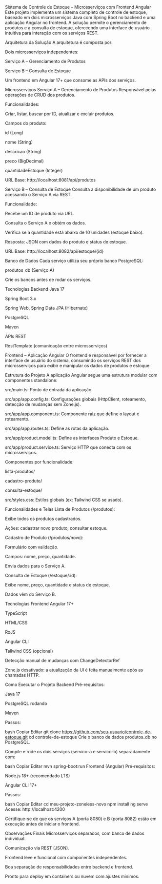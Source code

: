  Sistema de Controle de Estoque – Microsserviços com Frontend Angular
Este projeto implementa um sistema completo de controle de estoque, baseado em dois microsserviços Java com Spring Boot no backend e uma aplicação Angular no frontend. A solução permite o gerenciamento de produtos e a consulta de estoque, oferecendo uma interface de usuário intuitiva para interação com os serviços REST.

 Arquitetura da Solução
A arquitetura é composta por:

 Dois microsserviços independentes:

Serviço A – Gerenciamento de Produtos

Serviço B – Consulta de Estoque

 Um frontend em Angular 17+ que consome as APIs dos serviços.

Microsserviços
 Serviço A – Gerenciamento de Produtos
Responsável pelas operações de CRUD dos produtos.

Funcionalidades:

Criar, listar, buscar por ID, atualizar e excluir produtos.

Campos do produto:

id (Long)

nome (String)

descricao (String)

preco (BigDecimal)

quantidadeEstoque (Integer)

URL Base: http://localhost:8081/api/produtos

 Serviço B – Consulta de Estoque
Consulta a disponibilidade de um produto acessando o Serviço A via REST.

Funcionalidade:

Recebe um ID de produto via URL.

Consulta o Serviço A e obtém os dados.

Verifica se a quantidade está abaixo de 10 unidades (estoque baixo).

Resposta: JSON com dados do produto e status de estoque.

URL Base: http://localhost:8082/api/estoque/{id}

 Banco de Dados
Cada serviço utiliza seu próprio banco PostgreSQL:

produtos_db (Serviço A)

 Crie os bancos antes de rodar os serviços.

 Tecnologias Backend
Java 17

Spring Boot 3.x

Spring Web, Spring Data JPA (Hibernate)

PostgreSQL

Maven

APIs REST

RestTemplate (comunicação entre microsserviços)

Frontend – Aplicação Angular
O frontend é responsável por fornecer a interface de usuário do sistema, consumindo os serviços REST dos microsserviços para exibir e manipular os dados de produtos e estoque.

 Estrutura do Projeto
A aplicação Angular segue uma estrutura modular com componentes standalone:

src/main.ts: Ponto de entrada da aplicação.

src/app/app.config.ts: Configurações globais (HttpClient, roteamento, detecção de mudanças sem Zone.js).

src/app/app.component.ts: Componente raiz que define o layout e roteamento.

src/app/app.routes.ts: Define as rotas da aplicação.

src/app/product.model.ts: Define as interfaces Produto e Estoque.

src/app/product.service.ts: Serviço HTTP que conecta com os microsserviços.

Componentes por funcionalidade:

lista-produtos/

cadastro-produto/

consulta-estoque/

src/styles.css: Estilos globais (ex: Tailwind CSS se usado).

 Funcionalidades e Telas
 Lista de Produtos (/produtos):

Exibe todos os produtos cadastrados.

Ações: cadastrar novo produto, consultar estoque.

 Cadastro de Produto (/produtos/novo):

Formulário com validação.

Campos: nome, preço, quantidade.

Envia dados para o Serviço A.

 Consulta de Estoque (/estoque/:id):

Exibe nome, preço, quantidade e status de estoque.

Dados vêm do Serviço B.

 Tecnologias Frontend
Angular 17+

TypeScript

HTML/CSS

RxJS

Angular CLI

Tailwind CSS (opcional)

Detecção manual de mudanças com ChangeDetectorRef

 Zone.js desativado: a atualização da UI é feita manualmente após as chamadas HTTP.

Como Executar o Projeto
 Backend
Pré-requisitos:

Java 17

PostgreSQL rodando

Maven

Passos:

bash
Copiar
Editar
git clone https://github.com/seu-usuario/controle-de-estoque.git
cd controle-de-estoque
Crie o banco de dados produtos_db no PostgreSQL.

Compile e rode os dois serviços (servico-a e servico-b) separadamente com:

bash
Copiar
Editar
mvn spring-boot:run
Frontend (Angular)
Pré-requisitos:

Node.js 18+ (recomendado LTS)

Angular CLI 17+

Passos:

bash
Copiar
Editar
cd meu-projeto-zoneless-novo
npm install
ng serve
Acesse: http://localhost:4200

Certifique-se de que os serviços A (porta 8080) e B (porta 8082) estão em execução antes de iniciar o frontend.

 Observações Finais
Microsserviços separados, com banco de dados individual.

Comunicação via REST (JSON).

Frontend leve e funcional com componentes independentes.

Boa separação de responsabilidades entre backend e frontend.

Pronto para deploy em containers ou nuvem com ajustes mínimos.

